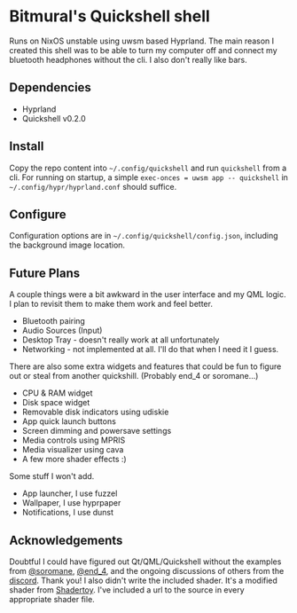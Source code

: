 # Bitmural's Quickshell shell

Runs on NixOS unstable using uwsm based Hyprland. The main reason I created this shell was to be able to turn my computer off and connect my bluetooth headphones without the cli. I also don't really like bars. 

## Dependencies
- Hyprland
- Quickshell v0.2.0

## Install
Copy the repo content into `~/.config/quickshell` and run `quickshell` from a cli. For running on startup, a simple `exec-onces = uwsm app -- quickshell` in `~/.config/hypr/hyprland.conf` should suffice.

## Configure
Configuration options are in `~/.config/quickshell/config.json`, including the background image location.

## Future Plans
A couple things were a bit awkward in the user interface and my QML logic. I plan to revisit them to make them work and feel better.
- Bluetooth pairing
- Audio Sources (Input)
- Desktop Tray - doesn't really work at all unfortunately
- Networking - not implemented at all. I'll do that when I need it I guess.

There are also some extra widgets and features that could be fun to figure out or steal from another quickshill. (Probably end_4 or soromane...)
 - CPU & RAM widget
 - Disk space widget
 - Removable disk indicators using udiskie
 - App quick launch buttons
 - Screen dimming and powersave settings
 - Media controls using MPRIS
 - Media visualizer using cava
 - A few more shader effects :)

Some stuff I won't add.
 - App launcher, I use fuzzel
 - Wallpaper, I use hyprpaper
 - Notifications, I use dunst

## Acknowledgements
Doubtful I could have figured out Qt/QML/Quickshell without the examples from [@soromane](https://github.com/soramanew), [@end_4](https://github.com/end-4), and the ongoing discussions of others from the [discord](https://discord.gg/UtZeT3xNyT). Thank you! I also didn't write the included shader. It's a modified shader from [Shadertoy](https://www.shadertoy.com/). I've included a url to the source in every appropriate shader file.
